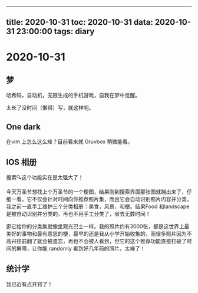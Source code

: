 
---
title: 2020-10-31
toc: 2020-10-31
data: 2020-10-31 23:00:00
tags: diary
---


# 2020-10-31

## 梦

哈希码，自动机，无限生成的手机游戏，自我在梦中觉醒。

太长了没时间（懒得）写，就这样吧。

## One dark

在vim 上怎么这么矬？目前看来就 Gruvbox 稍微能看。

## IOS 相册

搜索🔍这个功能实在是太强大了！

今天万圣节想找上个万圣节的一个梗图，结果刚到搜索界面那张图就蹦出来了，仔细一看，它不仅会针对时间向你推荐照片集，而且它会自动识别照片内容并分类。我之前一直手工维护三个分类相册：美食，风景，和梗。结果Food 和landscape 是被自动识别并分类的，再也不用手工分类了，省去无数时间！

逛它给你的分类集就像坐观光巴士一样。我的照片约有3000张，都是这世界上最美好的事物和最有意思的梗，最早的还是我从小学开始收集的，而很多照片因为不高兴往前翻了就会被遗忘，再也不会被人看到，但它的这个推荐功能直接打破了时间的屏障，让你能 randomly 看到好几年前的照片，太棒了！

## 统计学

我已近有点开窍了！



